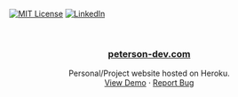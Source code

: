 [![MIT License][license-shield]][license-url]
[![LinkedIn][linkedin-shield]][linkedin-url]

<!-- PROJECT LOGO -->
<br />
<p align="center">
  <a href="http://www.peterson-dev.com">
     <h3 align="center">peterson-dev.com</h3>
  </a>

 

  <p align="center">
    Personal/Project website hosted on Heroku.
    <br />
    <a href="http://www.peterson-dev.com">View Demo</a>
    ·
    <a href="https://github.com/peterson-dev/porfolio">Report Bug</a>
  </p>
</p>





<!-- MARKDOWN LINKS & IMAGES -->
[license-shield]: https://img.shields.io/badge/license-MIT-blue.svg?style=flat-square
[license-url]: https://choosealicense.com/licenses/mit
[linkedin-shield]: https://img.shields.io/badge/-LinkedIn-black.svg?style=flat-square&logo=linkedin&colorB=555
[linkedin-url]: https://www.linkedin.com/in/daniel-m-peterson/